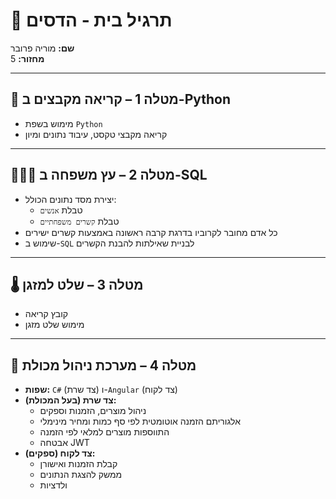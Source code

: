 
# 🌳 תרגיל בית - הדסים  
**שם:** מוריה פרובר  
**מחזור:** 5  

---

## 📃 מטלה 1 – קריאה מקבצים ב-Python  
- מימוש בשפת `Python`  
- קריאה מקבצי טקסט, עיבוד נתונים ומיון  

---

## 👨‍👩‍👦 מטלה 2 – עץ משפחה ב-SQL  
- יצירת מסד נתונים הכולל:  
  - טבלת `אנשים`  
  - טבלת `קשרים משפחתיים`  
- כל אדם מחובר לקרוביו בדרגת קרבה ראשונה באמצעות קשרים ישירים  
- שימוש ב-`SQL` לבניית שאילתות להבנת הקשרים  

---

## 🌡️ מטלה 3 – שלט למזגן  
- קובץ קריאה  
- מימוש שלט מזגן  

---

## 🏪 מטלה 4 – מערכת ניהול מכולת  
- **שפות:** `C#` (צד שרת) ו-`Angular` (צד לקוח)  
- **צד שרת (בעל המכולת):**
  - ניהול מוצרים, הזמנות וספקים  
  - אלגוריתם הזמנה אוטומטית לפי סף כמות ומחיר מינימלי
  - התווספות מוצרים למלאי לפי הזמנה
  - אבטחה JWT
- **צד לקוח (ספקים):**
  - קבלת הזמנות ואישורן  
  - ממשק  להצגת הנתונים
  - ולדציות
